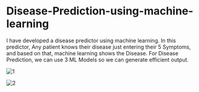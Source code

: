 # Disease-Prediction-using-machine-learning
I have developed a disease predictor using machine learning. In this predictor, Any patient knows their disease just entering their 5 Symptoms, and based on that, machine learning shows the Disease. For Disease Prediction, we can use 3 ML Models so we can generate efficient output.

![1](https://github.com/user-attachments/assets/dd1ad0bd-31c0-494d-8a8b-f694d76d9f9d)

![2](https://github.com/user-attachments/assets/d9c2faaf-a804-4405-993a-5cf57db792a1)
